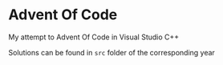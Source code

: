 # Advent Of Code

My attempt to Advent Of Code in Visual Studio C++

Solutions can be found in ```src``` folder of the corresponding year